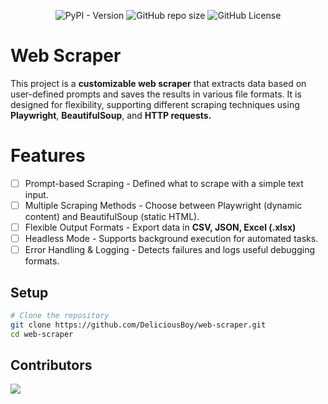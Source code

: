 
<p align="center">
  <img alt="PyPI - Version" src="https://img.shields.io/pypi/v/playwright">
  <img alt="GitHub repo size" src="https://img.shields.io/github/repo-size/DeliciousBoy/web-scraper">
  <img alt="GitHub License" src="https://img.shields.io/github/license/DeliciousBoy/web-scraper">
</p>

# Web Scraper
This project is a **customizable web scraper** that extracts data based on user-defined prompts and saves the results in various file formats. It is designed for flexibility, supporting different scraping techniques using **Playwright**, **BeautifulSoup**, and **HTTP requests.**

# Features
- [ ] Prompt-based Scraping - Defined what to scrape with a simple text input.
- [ ] Multiple Scraping Methods - Choose between Playwright (dynamic content) and BeautifulSoup (static HTML).
- [ ] Flexible Output Formats - Export data in **CSV, JSON, Excel (.xlsx)**
- [ ] Headless Mode - Supports background execution for automated tasks.
- [ ] Error Handling & Logging - Detects failures and logs useful debugging formats.
  
## Setup

```bash
# Clone the repository
git clone https://github.com/DeliciousBoy/web-scraper.git
cd web-scraper
```

## Contributors

<a href="https://github.com/DeliciousBoy/web-scraper/graphs/contributors">
  <img src="https://contrib.rocks/image?repo=DeliciousBoy/web-scraper" />
</a>

